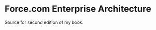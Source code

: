 Force.com Enterprise Architecture
=================================

Source for second edition of my book.
